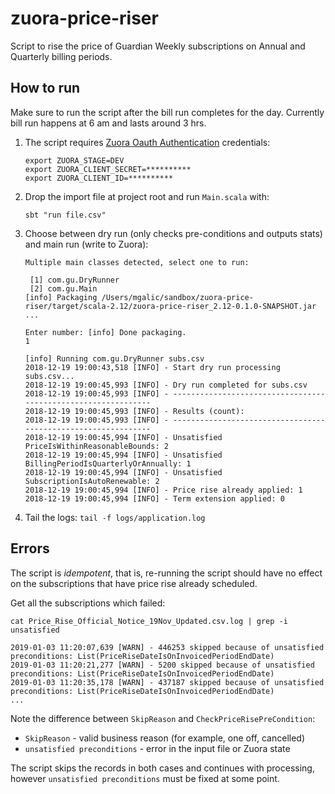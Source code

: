 # zuora-price-riser

Script to rise the price of Guardian Weekly subscriptions on Annual and Quarterly billing periods.

## How to run

Make sure to run the script after the bill run completes for the day. Currently bill run happens at 6 am and lasts around 3 hrs.

1. The script requires [Zuora Oauth Authentication](https://knowledgecenter.zuora.com/CF_Users_and_Administrators/A_Administrator_Settings/Manage_Users#Create_an_OAuth_Client_for_a_User) credentials:

    ```
    export ZUORA_STAGE=DEV
    export ZUORA_CLIENT_SECRET=**********
    export ZUORA_CLIENT_ID=**********
    ```
2. Drop the import file at project root and run `Main.scala` with:

    ```
    sbt "run file.csv"
    ```
    
3. Choose between dry run (only checks pre-conditions and outputs stats) and main run (write to Zuora):

    ```
    Multiple main classes detected, select one to run:

     [1] com.gu.DryRunner
     [2] com.gu.Main
    [info] Packaging /Users/mgalic/sandbox/zuora-price-riser/target/scala-2.12/zuora-price-riser_2.12-0.1.0-SNAPSHOT.jar ...

    Enter number: [info] Done packaging.
    1

    [info] Running com.gu.DryRunner subs.csv
    2018-12-19 19:00:43,518 [INFO] - Start dry run processing subs.csv...
    2018-12-19 19:00:45,993 [INFO] - Dry run completed for subs.csv
    2018-12-19 19:00:45,993 [INFO] - --------------------------------------------------------------
    2018-12-19 19:00:45,993 [INFO] - Results (count):
    2018-12-19 19:00:45,993 [INFO] - --------------------------------------------------------------
    2018-12-19 19:00:45,994 [INFO] - Unsatisfied PriceIsWithinReasonableBounds: 2
    2018-12-19 19:00:45,994 [INFO] - Unsatisfied BillingPeriodIsQuarterlyOrAnnually: 1
    2018-12-19 19:00:45,994 [INFO] - Unsatisfied SubscriptionIsAutoRenewable: 2
    2018-12-19 19:00:45,994 [INFO] - Price rise already applied: 1
    2018-12-19 19:00:45,994 [INFO] - Term extension applied: 0
    ```
 
4. Tail the logs: `tail -f logs/application.log`

## Errors

The script is *idempotent*, that is, re-running the script should have no effect on the subscriptions that have price rise already scheduled.

Get all the subscriptions which failed:

`cat Price_Rise_Official_Notice_19Nov_Updated.csv.log | grep -i unsatisfied`
```
2019-01-03 11:20:07,639 [WARN] - 446253 skipped because of unsatisfied preconditions: List(PriceRiseDateIsOnInvoicedPeriodEndDate)
2019-01-03 11:20:21,277 [WARN] - 5200 skipped because of unsatisfied preconditions: List(PriceRiseDateIsOnInvoicedPeriodEndDate)
2019-01-03 11:20:35,178 [WARN] - 437187 skipped because of unsatisfied preconditions: List(PriceRiseDateIsOnInvoicedPeriodEndDate)
...
```

Note the difference between `SkipReason` and `CheckPriceRisePreCondition`:
* `SkipReason` - valid business reason (for example, one off, cancelled)
* `unsatisfied preconditions` - error in the input file or Zuora state

The script skips the records in both cases and continues with processing, however `unsatisfied preconditions` must be fixed at some point.
